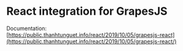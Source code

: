 React integration for GrapesJS
==============================

Documentation: [https://public.thanhtunguet.info/react/2019/10/05/grapesjs-react](https://public.thanhtunguet.info/react/2019/10/05/grapesjs-react/)
